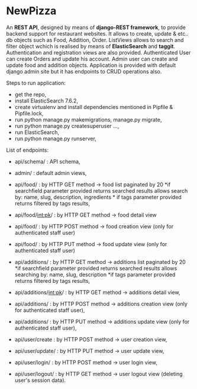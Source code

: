 # NewPizza

An **REST API**, designed by means of **django-REST framework**, to provide backend support for restaurant websites.
It allows to create, update & etc.. db objects such as Food, Addition, Order. ListViews allows to search and filter object wchich
is realised by means of **ElasticSearch** and **taggit**.
Authentication and registration views are also provided. Authenticated User can create Orders and update
his account. Admin user can create and update food and addition objects. Application is provided with default django admin site
but it has endpoints to CRUD operations also. 

Steps to run application:
- get the repo,
- install ElasticSearch 7.6.2, 
- create virtualenv and install dependencies mentioned in Pipfile & Pipfile.lock,
- run python manage.py makemigrations, manage.py migrate,
- run python manage.py createsuperuser ...,
- run ElasticSearch,
- run python manage.py runserver,

List of endpoints:

- api/schema/ : API schema,
- admin/ : default admin views,
- api/food/ : by HTTP GET method -> food list paginated by 20
             *if searchfield parameter provided returns searched results
              allows search by: name, slug, description, ingredients
             * if tags parameter provided returns filtered by tags results,
             
- api/food/<int:pk>/ : by HTTP GET method -> food detail view
- api/food/ : by HTTP POST method -> food creation view (only for authenticated staff user)
- api/food/ : by HTTP PUT method -> food update view (only for authenticated staff user)

- api/additions/ : by HTTP GET method -> additions list paginated by 20
                  *if searchfield parameter provided returns searched results
                   allows searching by: name, slug, description
                  *if tags parameter provided returns filtered by tags results,
- api/additions/<int:pk>/ : by HTTP GET method -> additions detail view,
- api/additions/ : by HTTP POST method -> additions creation view (only for authenticated staff user),
- api/additions/ : by HTTP PUT method -> additions update view (only for authenticated staff user),

- api/user/create : by HTTP POST method -> user creation view,
- api/user/update/<pk> : by HTTP PUT method -> user update view,
- api/user/login/ : by HTTP POST method -> user login view,
- api/user/logout/ : by HTTP GET method -> user logout view (deleting user's session data).


